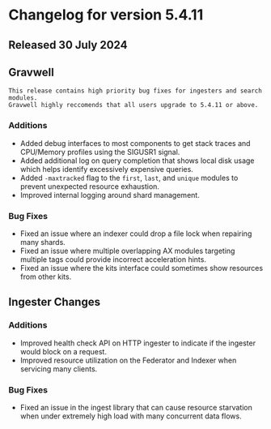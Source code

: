 # Changelog for version 5.4.11

## Released 30 July 2024

## Gravwell

```{note}
This release contains high priority bug fixes for ingesters and search modules.
Gravwell highly reccomends that all users upgrade to 5.4.11 or above.
```

### Additions

* Added debug interfaces to most components to get stack traces and CPU/Memory profiles using the SIGUSR1 signal.
* Added additional log on query completion that shows local disk usage which helps identify excessively expensive queries.
* Added `-maxtracked` flag to the `first`, `last`, and `unique` modules to prevent unexpected resource exhaustion.
* Improved internal logging around shard management.

### Bug Fixes
 
* Fixed an issue where an indexer could drop a file lock when repairing many shards.
* Fixed an issue where multiple overlapping AX modules targeting multiple tags could provide incorrect acceleration hints.
* Fixed an issue where the kits interface could sometimes show resources from other kits.

## Ingester Changes

### Additions

* Improved health check API on HTTP ingester to indicate if the ingester would block on a request.
* Improved resource utilization on the Federator and Indexer when servicing many clients.

### Bug Fixes

* Fixed an issue in the ingest library that can cause resource starvation when under extremely high load with many concurrent data flows.
